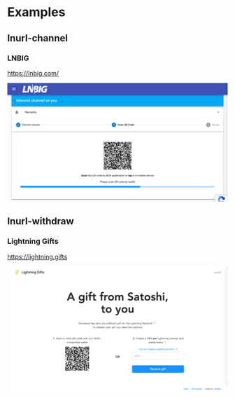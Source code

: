 # Examples

## lnurl-channel

### LNBIG
https://lnbig.com/

![LNBIG](media/examples/lnbig.png)


## lnurl-withdraw

### Lightning Gifts
https://lightning.gifts

![Lightning Gifts](media/examples/lightningGifts.png)